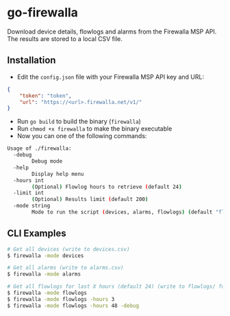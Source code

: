 go-firewalla
============

Download device details, flowlogs and alarms from the Firewalla MSP API. The results are stored to a local CSV file. 

## Installation

- Edit the `config.json` file with your Firewalla MSP API key and URL:
```json
{
    "token": "token",
    "url": "https://<url>.firewalla.net/v1/"
}
```
- Run `go build` to build the binary (`firewalla`)
- Run `chmod +x firewalla` to make the binary executable
- Now you can one of the following commands:

```bash
Usage of ./firewalla:
  -debug
        Debug mode
  -help
        Display help menu
  -hours int
        (Optional) Flowlog hours to retrieve (default 24)
  -limit int
        (Optional) Results limit (default 200)
  -mode string
        Mode to run the script (devices, alarms, flowlogs) (default "flowlogs")
```


## CLI Examples
```bash
# Get all devices (write to devices.csv)
$ firewalla -mode devices

# Get all alarms (write to alarms.csv)
$ firewalla -mode alarms

# Get all flowlogs for last X hours (default 24) (write to flowlogs/ folder)
$ firewalla -mode flowlogs
$ firewalla -mode flowlogs -hours 3
$ firewalla -mode flowlogs -hours 48 -debug
```
